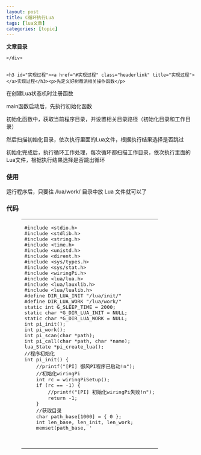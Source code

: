 ```yaml
---
layout: post
title: C循环执行Lua 
tags: [lua文章]
categories: [topic]
---
```

<div id="toc" class="toc-article">
    <strong class="toc-title">文章目录</strong>
    
    </div>
    

    <h3 id="实现过程"><a href="#实现过程" class="headerlink" title="实现过程"></a>实现过程</h3><p>先定义好树莓派相关操作函数</p>
<p>在创建Lua状态机时注册函数</p>
<p>main函数启动后，先执行初始化函数</p>
<p>初始化函数中，获取当前程序目录，并设置相关目录路径（初始化目录和工作目录）</p>
<p>然后扫描初始化目录，依次执行里面的Lua文件，根据执行结果选择是否跳过</p>
<p>初始化完成后，执行循环工作处理，每次循环都扫描工作目录，依次执行里面的Lua文件，根据执行结果选择是否跳出循环</p>
<h3 id="使用"><a href="#使用" class="headerlink" title="使用"></a>使用</h3><p>运行程序后，只要往 /lua/work/ 目录中放 Lua 文件就可以了</p>
<h3 id="代码"><a href="#代码" class="headerlink" title="代码"></a>代码</h3><figure class="highlight plain"><table><tbody><tr><td class="code"><pre><div class="line">#include &lt;stdio.h&gt;</div><div class="line">#include &lt;stdlib.h&gt;</div><div class="line">#include &lt;string.h&gt;</div><div class="line">#include &lt;time.h&gt;</div><div class="line">#include &lt;unistd.h&gt;</div><div class="line">#include &lt;dirent.h&gt;</div><div class="line">#include &lt;sys/types.h&gt;</div><div class="line">#include &lt;sys/stat.h&gt;</div><div class="line"></div><div class="line">#include &lt;wiringPi.h&gt;</div><div class="line"></div><div class="line">#include &lt;lua/lua.h&gt;</div><div class="line">#include &lt;lua/lauxlib.h&gt;</div><div class="line">#include &lt;lua/lualib.h&gt;</div><div class="line"></div><div class="line">#define DIR_LUA_INIT &#34;/lua/init/&#34;</div><div class="line">#define DIR_LUA_WORK &#34;/lua/work/&#34;</div><div class="line"></div><div class="line">static int G_SLEEP_TIME = 2000;</div><div class="line">static char *G_DIR_LUA_INIT = NULL;</div><div class="line">static char *G_DIR_LUA_WORK = NULL;</div><div class="line"></div><div class="line">int pi_init();</div><div class="line">int pi_work();</div><div class="line">int pi_scan(char *path);</div><div class="line">int pi_call(char *path, char *name);</div><div class="line">lua_State *pi_create_lua();</div><div class="line"></div><div class="line">//程序初始化</div><div class="line">int pi_init() {</div><div class="line">    //printf(&#34;[PI] 御风PI程序已启动!n&#34;);</div><div class="line"></div><div class="line">    //初始化wiringPi</div><div class="line">    int rc = wiringPiSetup();</div><div class="line">    if (rc == -1) {</div><div class="line">        //printf(&#34;[PI] 初始化wiringPi失败!n&#34;);</div><div class="line">        return -1;</div><div class="line">    }</div><div class="line"></div><div class="line">    //获取目录</div><div class="line">    char path_base[1000] = { 0 };</div><div class="line">    int len_base, len_init, len_work;</div><div class="line">    memset(path_base, &#39;